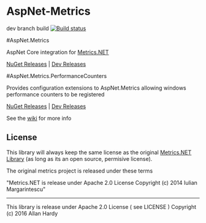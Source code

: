# AspNet-Metrics

dev branch build [![Build status](https://ci.appveyor.com/api/projects/status/mj9wj9m5hq5g0mh9/branch/dev?svg=true)](https://ci.appveyor.com/project/alhardy/aspnet-metrics/branch/dev)

#AspNet.Metrics

AspNet Core integration for [Metrics.NET](https://github.com/Recognos/Metrics.NET)

[NuGet Releases](https://www.nuget.org/packages/AspNet.Metrics/) | 
[Dev Releases](https://www.myget.org/feed/alhardy/package/nuget/AspNet.Metrics)

#AspNet.Metrics.PerformanceCounters

Provides configuration extensions to AspNet.Metrics allowing windows performance counters to be registered 

[NuGet Releases](https://www.nuget.org/packages/AspNet.Metrics.PerformanceCounters/) | 
[Dev Releases](https://www.myget.org/feed/alhardy/package/nuget/AspNet.Metrics.PerformanceCounters)

See the [wiki](https://github.com/alhardy/aspnet-metrics/wiki) for more info

## License
This library will always keep the same license as the original [Metrics.NET Library](https://github.com/etishor/Metrics.NET) (as long as its an open source, permisive license). 

The original metrics project is released under these terms

"Metrics.NET is release under Apache 2.0 License 
Copyright (c) 2014 Iulian Margarintescu"

----------

This library is release under Apache 2.0 License ( see LICENSE ) Copyright (c) 2016 Allan Hardy
